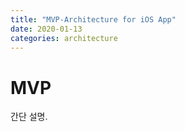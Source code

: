 ```yaml
---
title: "MVP-Architecture for iOS App"
date: 2020-01-13
categories: architecture
---
```


MVP
=============
간단 설명.
